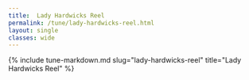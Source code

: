 ```yaml
---
title:  Lady Hardwicks Reel
permalink: /tune/lady-hardwicks-reel.html
layout: single
classes: wide
---
```

{% include tune-markdown.md slug="lady-hardwicks-reel" title="Lady Hardwicks Reel" %}

